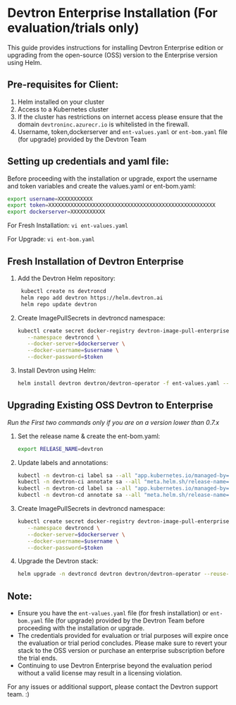 # Devtron Enterprise Installation (For evaluation/trials only)

This guide provides instructions for installing Devtron Enterprise edition or upgrading from the open-source (OSS) version to the Enterprise version using Helm.

## Pre-requisites for Client:
1. Helm installed on your cluster
2. Access to a Kubernetes cluster
3. If the cluster has restrictions on internet access please ensure that the domain ```devtroninc.azurecr.io``` is whitelisted in the firewall.
4. Username, token,dockerserver and `ent-values.yaml` or `ent-bom.yaml` file (for upgrade) provided by the Devtron Team

## Setting up credentials and yaml file:

Before proceeding with the installation or upgrade, export the username and token variables and create the values.yaml or ent-bom.yaml:

```bash
export username=XXXXXXXXXXX
export token=XXXXXXXXXXXXXXXXXXXXXXXXXXXXXXXXXXXXXXXXXXXXXXXXXXXXX
export dockerserver=XXXXXXXXXXX
```

For Fresh Installation:
    ```
    vi ent-values.yaml
    ```

For Upgrade:
    ```
    vi ent-bom.yaml
    ```

## Fresh Installation of Devtron Enterprise

1. Add the Devtron Helm repository:
   ```bash
    kubectl create ns devtroncd
    helm repo add devtron https://helm.devtron.ai
    helm repo update devtron
   ```
   
2. Create ImagePullSecrets in devtroncd namespace:
   ```bash
   kubectl create secret docker-registry devtron-image-pull-enterprise \
      --namespace devtroncd \
      --docker-server=$dockerserver \
      --docker-username=$username \
      --docker-password=$token
   ```

3. Install Devtron using Helm:
   ```bash
   helm install devtron devtron/devtron-operator -f ent-values.yaml --namespace devtroncd --set installer.modules={cicd} --set argo-cd.enabled=true --set security.enabled=true  --set notifier.enabled=true  --set security.trivy.enabled=true --set monitoring.grafana.enabled=true --set components.dashboard.registry=$dockerserver --set components.devtron.registry=$dockerserver --set components.kubelink.registry=$dockerserver --set components.gitsensor.registry=$dockerserver --set security.imageScanner.registry=$dockerserver 
   ```

## Upgrading Existing OSS Devtron to Enterprise

*Run the First two commands only if you are on a version lower than 0.7.x*

1. Set the release name & create the ent-bom.yaml:
   ```bash
   export RELEASE_NAME=devtron
   ```

2. Update labels and annotations:
   ```bash
   kubectl -n devtron-ci label sa --all "app.kubernetes.io/managed-by=Helm" --overwrite
   kubectl -n devtron-ci annotate sa --all "meta.helm.sh/release-name=$RELEASE_NAME" "meta.helm.sh/release-namespace=devtroncd" --overwrite
   kubectl -n devtron-cd label sa --all "app.kubernetes.io/managed-by=Helm" --overwrite
   kubectl -n devtron-cd annotate sa --all "meta.helm.sh/release-name=$RELEASE_NAME" "meta.helm.sh/release-namespace=devtroncd" --overwrite
   ```

3. Create ImagePullSecrets in devtroncd namespace:
   ```bash
   kubectl create secret docker-registry devtron-image-pull-enterprise \
      --namespace devtroncd \
      --docker-server=$dockerserver \
      --docker-username=$username \
      --docker-password=$token
   ```

4. Upgrade the Devtron stack:
   ```bash
   helm upgrade -n devtroncd devtron devtron/devtron-operator --reuse-values -f ent-bom.yaml --set components.dashboard.registry=$dockerserver --set components.devtron.registry=$dockerserver --set components.kubelink.registry=$dockerserver --set components.gitsensor.registry=$dockerserver --set security.imageScanner.registry=$dockerserver
   ```

## Note:
- Ensure you have the `ent-values.yaml` file (for fresh installation) or `ent-bom.yaml` file (for upgrade) provided by the Devtron Team before proceeding with the installation or upgrade.
- The credentials provided for evaluation or trial purposes will expire once the evaluation or trial period concludes. Please make sure to revert your stack to the OSS version or purchase an enterprise subscription before the trial ends.
- Continuing to use Devtron Enterprise beyond the evaluation period without a valid license may result in a licensing violation.

For any issues or additional support, please contact the Devtron support team. :)